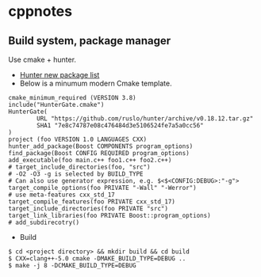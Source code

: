# cppnotes
## Build system, package manager
Use cmake + hunter.
- [Hunter new package list](https://docs.hunter.sh/en/latest/packages.html)
- Below is a minumum modern Cmake template.
```
cmake_minimum_required (VERSION 3.8)
include("HunterGate.cmake")
HunterGate(
        URL "https://github.com/ruslo/hunter/archive/v0.18.12.tar.gz"
        SHA1 "7e8c74787e08c476484d3e5106524fe7a5a0cc56"
)
project (foo VERSION 1.0 LANGUAGES CXX)
hunter_add_package(Boost COMPONENTS program_options)
find_package(Boost CONFIG REQUIRED program_options)
add_executable(foo main.c++ foo1.c++ foo2.c++)
# target_include_directories(foo, "src")
# -O2 -O3 -g is selected by BUILD_TYPE
# Can also use generator expression, e.g. $<$<CONFIG:DEBUG>:"-g">
target_compile_options(foo PRIVATE "-Wall" "-Werror")
# use meta-features cxx_std_17
target_compile_features(foo PRIVATE cxx_std_17)
target_include_directories(foo PRIVATE "src")
target_link_libraries(foo PRIVATE Boost::program_options)
# add_subdirecotry()
```
- Build
```
$ cd <project directory> && mkdir build && cd build
$ CXX=clang++-5.0 cmake -DMAKE_BUILD_TYPE=DEBUG ..
$ make -j 8 -DCMAKE_BUILD_TYPE=DEBUG
```
